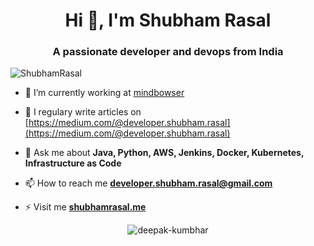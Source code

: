 <h1 align="center">Hi 👋, I'm Shubham Rasal</h1>
<h3 align="center">A passionate developer and devops from India</h3>
<p align="left"> <img src="https://komarev.com/ghpvc/?username=ShubhamRasal" alt="ShubhamRasal" /> </p>

- 🔭 I’m currently working at [mindbowser](https://mindbowser.com/)

- 📝 I regulary write articles on [https://medium.com/@developer.shubham.rasal](https://medium.com/@developer.shubham.rasal)

- 💬 Ask me about **Java, Python, AWS, Jenkins, Docker, Kubernetes, Infrastructure as Code**

- 📫 How to reach me **developer.shubham.rasal@gmail.com**

- ⚡ Visit me **[shubhamrasal.me](http://shubhamrasal.me)**

<p align="center"> <img src="https://github-readme-stats.vercel.app/api?username=deepak-kumbhar&show_icons=true" alt="deepak-kumbhar" /> </p>

